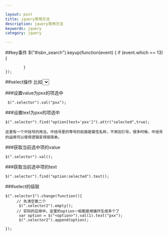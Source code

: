 ```yaml
---

layout: post
title: jquery常用方法
description: jquery常用方法
keywords: jquery
category: jquery

---
```



##key事件
	$("#isbn_search").keyup(function(event) {
			if (event.which == 13) {
							
			}
	});
##select操作
	比如<select class="selector"></select>

###设置value为pxx的项选中

     $(".selector").val("pxx");

###设置text为pxx的项选中

    $(".selector").find("option[text='pxx']").attr("selected",true);

    这里有一个中括号的用法，中括号里的等号的前面是属性名称，不用加引号。很多时候，中括号的运用可以使得逻辑变得很简单。

###获取当前选中项的value

    $(".selector").val();

###获取当前选中项的text

    $(".selector").find("option:selected").text();
###select的级联

	$(".selector1").change(function(){
	     // 先清空第二个
	      $(".selector2").empty();
	     // 实际的应用中，这里的option一般都是用循环生成多个了
	      var option = $("<option>").val(1).text("pxx");
	      $(".selector2").append(option);
	
	});
